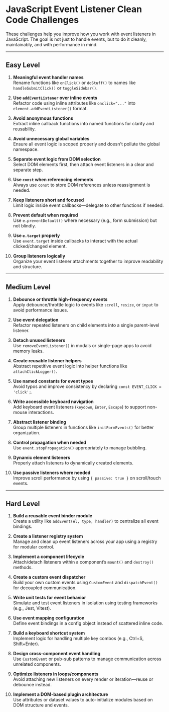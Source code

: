 # JavaScript Event Listener Clean Code Challenges

These challenges help you improve how you work with event listeners in JavaScript. The goal is not just to handle events, but to do it cleanly, maintainably, and with performance in mind.

---

## Easy Level

1. **Meaningful event handler names**  
   Rename functions like `onClick()` or `doStuff()` to names like `handleSubmitClick()` or `toggleSidebar()`.

2. **Use `addEventListener` over inline events**  
   Refactor code using inline attributes like `onclick="..."` into `element.addEventListener()` format.

3. **Avoid anonymous functions**  
   Extract inline callback functions into named functions for clarity and reusability.

4. **Avoid unnecessary global variables**  
   Ensure all event logic is scoped properly and doesn't pollute the global namespace.

5. **Separate event logic from DOM selection**  
   Select DOM elements first, then attach event listeners in a clear and separate step.

6. **Use `const` when referencing elements**  
   Always use `const` to store DOM references unless reassignment is needed.

7. **Keep listeners short and focused**  
   Limit logic inside event callbacks—delegate to other functions if needed.

8. **Prevent default when required**  
   Use `e.preventDefault()` where necessary (e.g., form submission) but not blindly.

9. **Use `e.target` properly**  
   Use `event.target` inside callbacks to interact with the actual clicked/changed element.

10. **Group listeners logically**  
    Organize your event listener attachments together to improve readability and structure.

---

## Medium Level

1. **Debounce or throttle high-frequency events**  
   Apply debounce/throttle logic to events like `scroll`, `resize`, or `input` to avoid performance issues.

2. **Use event delegation**  
   Refactor repeated listeners on child elements into a single parent-level listener.

3. **Detach unused listeners**  
   Use `removeEventListener()` in modals or single-page apps to avoid memory leaks.

4. **Create reusable listener helpers**  
   Abstract repetitive event logic into helper functions like `attachClickLogger()`.

5. **Use named constants for event types**  
   Avoid typos and improve consistency by declaring `const EVENT_CLICK = 'click';`.

6. **Write accessible keyboard navigation**  
   Add keyboard event listeners (`keydown`, `Enter`, `Escape`) to support non-mouse interactions.

7. **Abstract listener binding**  
   Group multiple listeners in functions like `initFormEvents()` for better organization.

8. **Control propagation when needed**  
   Use `event.stopPropagation()` appropriately to manage bubbling.

9. **Dynamic element listeners**  
   Properly attach listeners to dynamically created elements.

10. **Use passive listeners where needed**  
    Improve scroll performance by using `{ passive: true }` on scroll/touch events.

---

## Hard Level

1. **Build a reusable event binder module**  
   Create a utility like `addEvent(el, type, handler)` to centralize all event bindings.

2. **Create a listener registry system**  
   Manage and clean up event listeners across your app using a registry for modular control.

3. **Implement a component lifecycle**  
   Attach/detach listeners within a component’s `mount()` and `destroy()` methods.

4. **Create a custom event dispatcher**  
   Build your own custom events using `CustomEvent` and `dispatchEvent()` for decoupled communication.

5. **Write unit tests for event behavior**  
   Simulate and test event listeners in isolation using testing frameworks (e.g., Jest, Vitest).

6. **Use event mapping configuration**  
   Define event bindings in a config object instead of scattered inline code.

7. **Build a keyboard shortcut system**  
   Implement logic for handling multiple key combos (e.g., Ctrl+S, Shift+Enter).

8. **Design cross-component event handling**  
   Use `CustomEvent` or pub-sub patterns to manage communication across unrelated components.

9. **Optimize listeners in loops/components**  
   Avoid attaching new listeners on every render or iteration—reuse or debounce instead.

10. **Implement a DOM-based plugin architecture**  
    Use attributes or dataset values to auto-initialize modules based on DOM structure and events.
